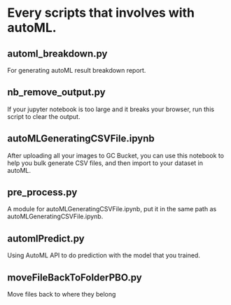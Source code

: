 # Every scripts that involves with autoML.
## automl_breakdown.py
For generating autoML result breakdown report.
## nb_remove_output.py
If your jupyter notebook is too large and it breaks your browser, run this script to clear the output.
## autoMLGeneratingCSVFile.ipynb
After uploading all your images to GC Bucket, you can use this notebook to help you bulk generate CSV files, and then import to your dataset in autoML.
## pre_process.py
A module for autoMLGeneratingCSVFile.ipynb, put it in the same path as autoMLGeneratingCSVFile.ipynb.
## automlPredict.py
Using AutoML API to do prediction with the model that you trained.
## moveFileBackToFolderPBO.py
Move files back to where they belong
